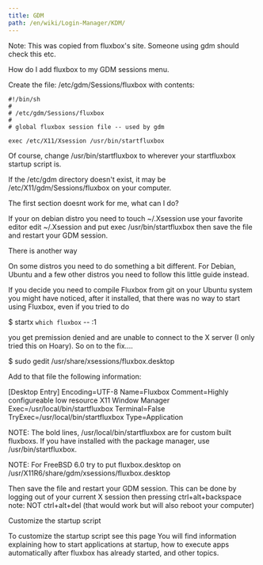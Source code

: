 ```yaml
---
title: GDM
path: /en/wiki/Login-Manager/KDM/
---
```

Note: This was copied from fluxbox's site. Someone using gdm should check this etc.

How do I add fluxbox to my GDM sessions menu.

Create the file: /etc/gdm/Sessions/fluxbox with contents:
```
#!/bin/sh
#
# /etc/gdm/Sessions/fluxbox
#
# global fluxbox session file -- used by gdm

exec /etc/X11/Xsession /usr/bin/startfluxbox
```
Of course, change /usr/bin/startfluxbox to wherever your startfluxbox startup script is.

If the /etc/gdm directory doesn't exist, it may be /etc/X11/gdm/Sessions/fluxbox on your computer.

The first section doesnt work for me, what can I do?

If your on debian distro you need to touch ~/.Xsession use your favorite editor edit ~/.Xsession and put exec /usr/bin/startfluxbox then save the file and restart your GDM session.

There is another way

On some distros you need to do something a bit different. For Debian, Ubuntu and a few other distros you need to follow this little guide instead.

If you decide you need to compile Fluxbox from git on your Ubuntu system you might have noticed, after it installed, that there was no way to start using Fluxbox, even if you tried to do

 $ startx `which fluxbox` -- :1

you get premission denied and are unable to connect to the X server (I only tried this on Hoary). So on to the fix....

 $ sudo gedit /usr/share/xsessions/fluxbox.desktop

Add to that file the following information:

 [Desktop Entry]
 Encoding=UTF-8
 Name=Fluxbox
 Comment=Highly configureable low resource X11 Window Manager
 Exec=/usr/local/bin/startfluxbox
 Terminal=False
 TryExec=/usr/local/bin/startfluxbox
 Type=Application

NOTE: The bold lines, /usr/local/bin/startfluxbox are for custom built fluxboxs. If you have installed with the package manager, use /usr/bin/startfluxbox.

NOTE: For FreeBSD 6.0 try to put fluxbox.desktop on /usr/X11R6/share/gdm/xsessions/fluxbox.desktop

Then save the file and restart your GDM session. This can be done by logging out of your current X session then pressing ctrl+alt+backspace note: NOT ctrl+alt+del (that would work but will also reboot your computer)

Customize the startup script

To customize the startup script see this page You will find information explaining how to start applications at startup, how to execute apps automatically after fluxbox has already started, and other topics.

